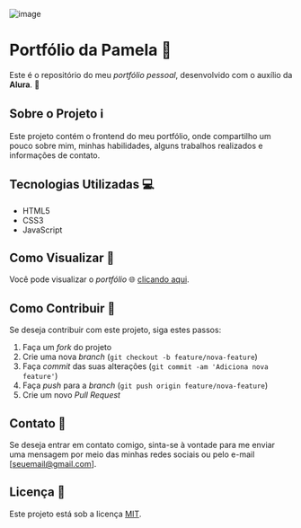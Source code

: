 ![image](https://github.com/pamyszz/portfolio/assets/153380356/0bad4460-2057-4cad-8066-ad96c6b90200)

# Portfólio da Pamela 💜
Este é o repositório do meu _portfólio pessoal_, desenvolvido com o auxílio da **Alura**. 🚀

## Sobre o Projeto ℹ️
Este projeto contém o frontend do meu portfólio, onde compartilho um pouco sobre mim, minhas habilidades, alguns trabalhos realizados e informações de contato.

## Tecnologias Utilizadas 💻
- HTML5
- CSS3
- JavaScript

## Como Visualizar 👀
Você pode visualizar o _portfólio_ 🌐 [clicando aqui](https://portfolio-ct0fchfx8-pamys-projects.vercel.app/).

## Como Contribuir 🤝
Se deseja contribuir com este projeto, siga estes passos:
1. Faça um _fork_ do projeto
2. Crie uma nova _branch_ (`git checkout -b feature/nova-feature`)
3. Faça _commit_ das suas alterações (`git commit -am 'Adiciona nova feature'`)
4. Faça _push_ para a _branch_ (`git push origin feature/nova-feature`)
5. Crie um novo _Pull Request_

## Contato 📧
Se deseja entrar em contato comigo, sinta-se à vontade para me enviar uma mensagem por meio das minhas redes sociais ou pelo e-mail [seuemail@gmail.com].

## Licença 📝
Este projeto está sob a licença [MIT](https://choosealicense.com/licenses/mit/).

